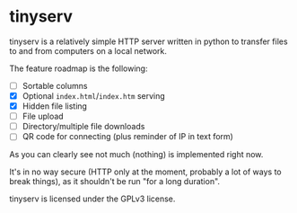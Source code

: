 # tinyserv

tinyserv is a relatively simple HTTP server written in python to transfer files
to and from computers on a local network.

The feature roadmap is the following:
- [ ] Sortable columns
- [x] Optional `index.html`/`index.htm` serving
- [x] Hidden file listing
- [ ] File upload
- [ ] Directory/multiple file downloads
- [ ] QR code for connecting (plus reminder of IP in text form)

As you can clearly see not much (nothing) is implemented right now.

It's in no way secure (HTTP only at the moment, probably a lot of ways to break
things), as it shouldn't be run "for a long duration".

tinyserv is licensed under the GPLv3 license.
